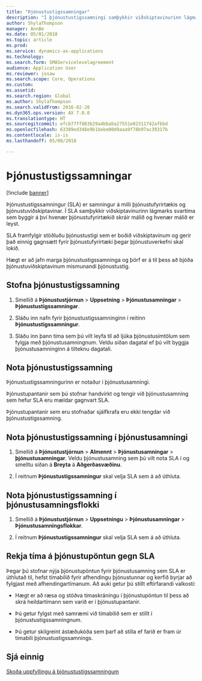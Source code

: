 ```yaml
---
title: "Þjónustustigssamningar"
description: "Í þjónustustigssamningi samþykkir viðskiptavinurinn lágmarks svartíma sem byggir á því hvenær þjónustufyrirtækið skráir málið og hvenær málið er leyst."
author: ShylaThompson
manager: AnnBe
ms.date: 05/01/2018
ms.topic: article
ms.prod: 
ms.service: dynamics-ax-applications
ms.technology: 
ms.search.form: SMAServicelevelagreement
audience: Application User
ms.reviewer: josaw
ms.search.scope: Core, Operations
ms.custom: 
ms.assetid: 
ms.search.region: Global
ms.author: ShylaThompson
ms.search.validFrom: 2016-02-28
ms.dyn365.ops.version: AX 7.0.0
ms.translationtype: HT
ms.sourcegitcommit: efcb77ff883b29a4bbaba27551e02311742afbbd
ms.openlocfilehash: 63389ed348e9b1bebe00d9aaa9f78b97ac39317b
ms.contentlocale: is-is
ms.lasthandoff: 05/08/2018

---
```


# <a name="service-level-agreements"></a>Þjónustustigssamningar        

[!include [banner](../includes/banner.md)]


Þjónustustigssamningur (SLA) er samningur á milli þjónustufyrirtækis og þjónustuviðskiptavinar. Í SLA samþykkir viðskiptavinurinn lágmarks svartíma sem byggir á því hvenær þjónustufyrirtækið skráir málið og hvenær málið er leyst.

SLA framfylgir stöðluðu þjónustustigi sem er boðið viðskiptavinum og gerir það einnig gagnsætt fyrir þjónustufyrirtæki þegar þjónustuverkefni skal lokið.

Hægt er að jafn marga þjónustustigssamninga og þörf er á til þess að bjóða þjónustuviðskiptavinum mismunandi þjónustustig.

## <a name="create-a-service-level-agreement"></a>Stofna þjónustustigssamning

1.  Smellið á **Þjónustustjórnun** \> **Uppsetning** \> **Þjónustusamningar** \> **Þjónustustigssamningar**.

2.  Sláðu inn nafn fyrir þjónustustigssamninginn í reitinn **Þjónustustigssamningur**.

3.  Sláðu inn þann tíma sem þú vilt leyfa til að ljúka þjónustusímtölum sem fylgja með þjónustusamningnum. Veldu síðan dagatal ef þú vilt byggja þjónustusamninginn á tilteknu dagatali.

## <a name="apply-a-service-level-agreement"></a>Nota þjónustustigssamning

Þjónustustigssamningurinn er notaður í þjónustusamningi.

Þjónustupantanir sem þú stofnar handvirkt og tengir við þjónustusamning sem hefur SLA eru mældar gagnvart SLA.

Þjónustupantanir sem eru stofnaðar sjálfkrafa eru ekki tengdar við þjónustustigssamning.

## <a name="apply-the-service-level-agreement-to-the-service-agreement"></a>Nota þjónustustigssamning í þjónustusamningi

1.  Smellið á **Þjónustustjórnun** \> **Almennt** \> **Þjónustusamningar** \> **þjónustusamningar**. Veldu þjónustusamning sem þú vilt nota SLA í og smelltu síðan á **Breyta** á **Aðgerðasvæðinu**.

2.  Í reitnum **Þjónustustigssamningur** skal velja SLA sem á að úthluta.

## <a name="apply-the-service-level-agreement-to-the-service-agreement-group"></a>Nota þjónustustigssamning í þjónustusamningsflokki

1.  Smellið á **Þjónustustjórnun** \> **Uppsetningu** \> **Þjónustusamningar** \> **Þjónustusamningsflokkar**.

2.  Í reitnum **Þjónustustigssamningur** skal velja SLA sem á að úthluta.

## <a name="track-time-on-a-service-order-against-an-sla"></a>Rekja tíma á þjónustupöntun gegn SLA

Þegar þú stofnar nýja þjónustupöntun fyrir þjónustusamning sem SLA er úthlutað til, hefst tímabilið fyrir afhendingu þjónustunnar og kerfið byrjar að fylgjast með afhendingartímanum. Að auki getur þú stillt eftirfarandi valkosti:

  - Hægt er að ræsa og stöðva tímaskráningu í þjónustupöntun til þess að skrá heildartímann sem varið er í þjónustupantanir.

  - Þú getur fylgst með samræmi við tímabilið sem er stillt í þjónustustigssamningnum.

  - Þú getur skilgreint ástæðukóða sem þarf að stilla ef farið er fram úr tímabili þjónustustigssamnings.

## <a name="see-also"></a>Sjá einnig

[Skoða uppfyllingu á þjónustustigssamningum](view-compliance-with-service-level-agreements.md)

  




